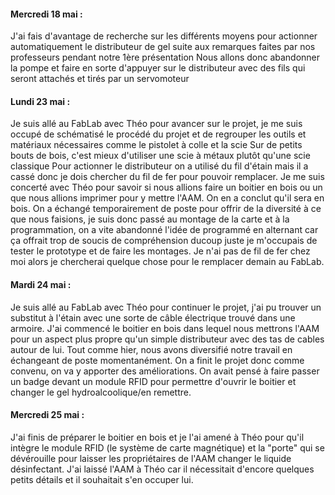 #### Mercredi 18 mai :
J'ai fais d'avantage de recherche sur les différents moyens pour actionner automatiquement le distributeur de gel suite aux remarques faites par nos professeurs
pendant notre 1ère présentation
Nous allons donc abandonner la pompe et faire en sorte d'appuyer sur le distributeur avec des fils qui seront attachés et tirés par un servomoteur

#### Lundi 23 mai :
Je suis allé au FabLab avec Théo pour avancer sur le projet, je me suis occupé de schématisé le procédé du projet et de regrouper les outils et matériaux nécessaires comme le pistolet à colle et la scie
Sur de petits bouts de bois, c'est mieux d'utiliser une scie à métaux plutôt qu'une scie classique
Pour actionner le distributeur on a utilisé du fil d'étain mais il a cassé donc je dois chercher du fil de fer pour pouvoir remplacer.
Je me suis concerté avec Théo pour savoir si nous allions faire un boitier en bois ou un que nous allions imprimer pour y mettre l'AAM. On en a conclut qu'il sera en bois.
On a échangé temporairement de poste pour offrir de la diversité à ce que nous faisions, je suis donc passé au montage de la carte et à la programmation, on a vite abandonné l'idée de programmé en alternant car ça offrait trop de soucis de compréhension ducoup juste je m'occupais de tester le prototype et de faire les montages. 
Je n'ai pas de fil de fer chez moi alors je chercherai quelque chose pour le remplacer demain au FabLab.

#### Mardi 24 mai :
Je suis allé au FabLab avec Théo pour continuer le projet, j'ai pu trouver un substitut à l'étain avec une sorte de câble électrique trouvé dans une armoire.
J'ai commencé le boitier en bois dans lequel nous mettrons l'AAM pour un aspect plus propre qu'un simple distributeur avec des tas de cables autour de lui.
Tout comme hier, nous avons diversifié notre travail en échangeant de poste momentanément.
On a finit le projet donc comme convenu, on va y apporter des améliorations. On avait pensé à faire passer un badge devant un module RFID pour
permettre d'ouvrir le boitier et changer le gel hydroalcoolique/en remettre.

#### Mercredi 25 mai :
J'ai finis de préparer le boitier en bois et je l'ai amené à Théo pour qu'il intègre le module RFID (le système de carte magnétique) et la "porte" qui se dévérouille
pour laisser les propriétaires de l'AAM changer le liquide désinfectant.
J'ai laissé l'AAM à Théo car il nécessitait d'encore quelques petits détails et il souhaitait s'en occuper lui.
